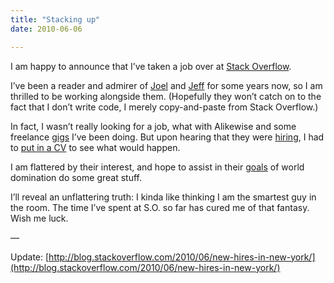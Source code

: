 ```yaml
---
title: "Stacking up"
date: 2010-06-06

---
```


I am happy to announce that I’ve taken a job over at [Stack Overflow](http://stackoverflow.com/).

I’ve been a reader and admirer of [Joel](http://joelonsoftware.com) and [Jeff](http://www.codinghorror.com/blog/archives/000679.html) for some years now, so I am thrilled to be working alongside them. (Hopefully they won’t catch on to the fact that I don’t write code, I merely copy-and-paste from Stack Overflow.)

In fact, I wasn’t really looking for a job, what with Alikewise and some freelance [gigs](http://www.flickr.com/photos/seeminglee/4648809754/) I’ve been doing. But upon hearing that they were [hiring](http://stackoverflow.com/about/hiring), I had to [put in a CV](http://careers.stackoverflow.com/) to see what would happen.

I am flattered by their interest, and hope to assist in their [goals](http://meta.stackoverflow.com/questions/37328/my-godits-full-of-unicorns) of world domination do some great stuff.

I’ll reveal an unflattering truth: I kinda like thinking I am the smartest guy in the room. The time I’ve spent at S.O. so far has cured me of that fantasy. Wish me luck.

—

Update: [http://blog.stackoverflow.com/2010/06/new-hires-in-new-york/](http://blog.stackoverflow.com/2010/06/new-hires-in-new-york/)
